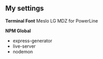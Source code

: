 ## My settings

**Terminal Font**
Meslo LG MDZ for PowerLine

**NPM Global**
- express-generator
- live-server
- nodemon
